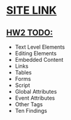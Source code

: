 # [SITE LINK](https://teamtracker-df799.firebaseapp.com)

## [HW2 TODO:](http://classes.pint.com/cse134b/homework/hw2.html)
- Text Level Elements
- Editing Elements
- Embedded Content
- Links
- Tables
- Forms
- Script
- Global Attributes
- Event Attributes
- Other Tags
- Ten Findings